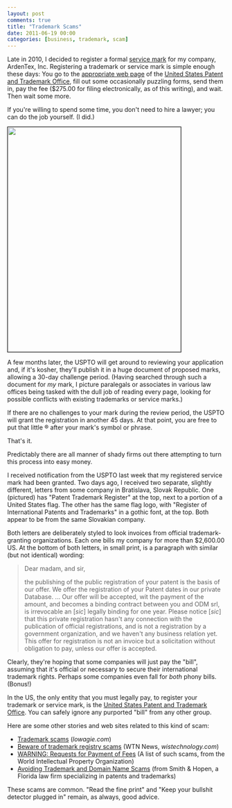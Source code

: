 ```yaml
---
layout: post
comments: true
title: "Trademark Scams"
date: 2011-06-19 00:00
categories: [business, trademark, scam]
---
```


Late in 2010, I decided to register a formal [service mark][] for my
company, ArdenTex, Inc. Registering a trademark or service mark is simple
enough these days: You go to the [appropriate web page][] of the
[United States Patent and Trademark Office][], fill out some occasionally
puzzling forms, send them in, pay the fee ($275.00 for filing
electronically, as of this writing), and wait. Then wait some more.

If you're willing to spend some time, you don't need to hire a lawyer; you
can do the job yourself. (I did.)

<a href="trademark-scam-letter.html" title="Click for larger version"><img src="trademark-scam-letter-sm.png" width="400" height="518" class="image-right" style="border: 1px solid black !important"></a>

A few months later, the USPTO will get around to reviewing your application
and, if it's kosher, they'll publish it in a huge document of proposed
marks, allowing a 30-day challenge period. (Having searched through such a
document for *my* mark, I picture paralegals or associates in various law
offices being tasked with the dull job of reading every page, looking for
possible conflicts with existing trademarks or service marks.)

If there are no challenges to your mark during the review period, the USPTO
will grant the registration in another 45 days. At that point, you are free
to put that little &reg; after your mark's symbol or phrase.

That's it.

Predictably there are all manner of shady firms out there attempting to
turn this process into easy money.

I received notification from the USPTO last week that my registered service
mark had been granted. Two days ago, I received two separate, slightly
different, letters from some company in Bratislava, Slovak Republic. One
(pictured) has "Patent Trademark Register" at the top, next to a portion of
a United States flag. The other has the same flag logo, with "Register of
International Patents and Trademarks" in a gothic font, at the top. Both
appear to be from the same Slovakian company.

Both letters are deliberately styled to look invoices from official
trademark-granting organizations. Each one bills my company for more than
$2,600.00 US. At the bottom of both letters, in small print, is a paragraph
with similar (but not identical) wording:

> Dear madam, and sir,
>
> the publishing of the public registration of your patent is the basis of
> our offer. We offer the registration of your Patent dates in our private
> Database.  ...  Our offer will be accepted, wit the payment of the amount,
> and becomes a binding contract between you and ODM srl, is irrevocable
> an \[*sic*\] legally binding for one year. Please notice \[*sic*\] that this
> private registration hasn't any connection with the publication of official
> registrations, and is not a registration by a government organization, and
> we haven't any business relation yet. This offer for registration is not an
> invoice but a solicitation without obligation to pay, unless our offer is
> accepted.

Clearly, they're hoping that some companies will just pay the "bill",
assuming that it's official or necessary to secure their
international trademark rights. Perhaps some companies even fall for *both*
phony bills. (Bonus!)

In the US, the only entity that you must legally pay, to register your
trademark or service mark, is the
[United States Patent and Trademark Office][]. You can safely ignore any
purported "bill" from any other group.

Here are some other stories and web sites related to this kind of scam:

* [Trademark scams](http://www.lowagie.com/tmscams) (*lowagie.com*)
* [Beware of trademark registry scams](http://wistechnology.com/articles/6943/)
  (WTN News, *wistechnology.com*)
* [WARNING: Requests for Payment of Fees](http://www.wipo.int/pct/en/warning/pct_warning.html)
  (A list of such scams, from the World Intellectual Property Organization)
* [Avoiding Trademark and Domain Name Scams](http://www.smithhopen.com/trademark_scams.aspx)
  (from Smith &amp; Hopen, a Florida law firm specializing in patents and trademarks)

These scams are common. "Read the fine print" and "Keep your bullshit
detector plugged in" remain, as always, good advice.

[service mark]: http://en.wikipedia.org/wiki/Service_mark
[appropriate web page]: http://www.uspto.gov/trademarks/teas/initial_app.jsp
[United States Patent and Trademark Office]: http://www.uspto.gov/

